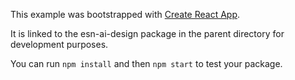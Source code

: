 This example was bootstrapped with [Create React App](https://github.com/facebook/create-react-app).

It is linked to the esn-ai-design package in the parent directory for development purposes.

You can run `npm install` and then `npm start` to test your package.
